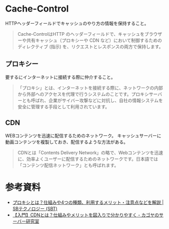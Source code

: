 # Cache-Control
HTTPヘッダーフィールドでキャッシュのやり方の情報を保持すること。

> Cache-ControlはHTTP のヘッダーフィールドで、キャッシュをブラウザーや共有キャッシュ（プロキシーや CDN など）において制御するためのディレクティブ (指示) を、リクエストとレスポンスの両方で保持します。

## プロキシー
要するにインターネットに接続する際に仲介すること。

> 「プロキシ」とは、インターネットを接続する際に、ネットワークの内部から外部へのアクセスを代理で行うシステムのことです。プロキシサーバーとも呼ばれ、企業がサイバー攻撃などに対抗し、自社の情報システムを安全に管理する手段として利用されています。


## CDN
WEBコンテンツを迅速に配信するためのネットワーク。
キャッシュサーバーに動画コンテンツを複製しておき、配信するような方法がある。

> CDNとは「Contents Delivery Network」の略で、Webコンテンツを迅速に、効率よくユーザーに配信するためのネットワークです。日本語では「コンテンツ配信ネットワーク」とも呼ばれます。

# 参考資料
- [プロキシとは？仕組みや4つの種類、利用するメリット・注意点などを解説 | SBテクノロジー (SBT)](https://www.softbanktech.co.jp/special/blog/it-keyword/2022/0030/)
- [【入門】CDNとは？仕組みやメリットを図入りで分かりやすく - カゴヤのサーバー研究室](https://www.kagoya.jp/howto/it-glossary/web/cdn/)
